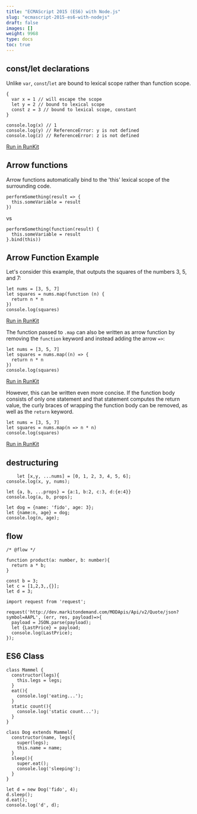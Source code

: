 ```yaml
---
title: "ECMAScript 2015 (ES6) with Node.js"
slug: "ecmascript-2015-es6-with-nodejs"
draft: false
images: []
weight: 9968
type: docs
toc: true
---
```


## const/let declarations
Unlike `var`, `const`/`let` are bound to lexical scope rather than function scope.

    {
      var x = 1 // will escape the scope
      let y = 2 // bound to lexical scope
      const z = 3 // bound to lexical scope, constant
    }
    
    console.log(x) // 1
    console.log(y) // ReferenceError: y is not defined
    console.log(z) // ReferenceError: z is not defined

[Run in RunKit][1]


  [1]: https://runkit.com/594bb4eaaac7e6001294132c/595433650a7efc0011ffcf09

## Arrow functions
Arrow functions automatically bind to the 'this' lexical scope of the surrounding code.

    performSomething(result => {
      this.someVariable = result
    })

vs

    performSomething(function(result) {
      this.someVariable = result
    }.bind(this))


## Arrow Function Example
Let's consider this example, that outputs the squares of the numbers 3, 5, and 7:

    let nums = [3, 5, 7]
    let squares = nums.map(function (n) {
      return n * n
    })
    console.log(squares)

[Run in RunKit][1]

The function passed to `.map` can also be written as arrow function by removing the `function` keyword and instead adding the arrow `=>`:

    let nums = [3, 5, 7]
    let squares = nums.map((n) => {
      return n * n
    })
    console.log(squares)

[Run in RunKit][2]

However, this can be written even more concise. If the function body consists of only one statement and that statement computes the return value, the curly braces of wrapping the function body can be removed, as well as the `return` keyword. 

    let nums = [3, 5, 7]
    let squares = nums.map(n => n * n)
    console.log(squares)

[Run in RunKit][3]


  [1]: https://runkit.com/594bb4eaaac7e6001294132c/595611661cba570012815901
  [2]: https://runkit.com/594bb4eaaac7e6001294132c/595613101cba570012815999
  [3]: https://runkit.com/594bb4eaaac7e6001294132c/59561361f9fe430012c7ab34

## destructuring
        let [x,y, ...nums] = [0, 1, 2, 3, 4, 5, 6];
    console.log(x, y, nums);
    
    let {a, b, ...props} = {a:1, b:2, c:3, d:{e:4}}
    console.log(a, b, props);
    
    let dog = {name: 'fido', age: 3};
    let {name:n, age} = dog;
    console.log(n, age);

## flow
    /* @flow */
    
    function product(a: number, b: number){
      return a * b;
    }
    
    const b = 3;
    let c = [1,2,3,,{}];
    let d = 3;
    
    import request from 'request';
    
    request('http://dev.markitondemand.com/MODApis/Api/v2/Quote/json?symbol=AAPL', (err, res, payload)=>{
      payload = JSON.parse(payload);
      let {LastPrice} = payload;
      console.log(LastPrice);
    });

## ES6 Class
    class Mammel {
      constructor(legs){
        this.legs = legs;
      }
      eat(){
        console.log('eating...');
      }
      static count(){
        console.log('static count...');
      }
    }
    
    class Dog extends Mammel{
      constructor(name, legs){
        super(legs);
        this.name = name;
      }
      sleep(){
        super.eat();
        console.log('sleeping');
      }
    }
    
    let d = new Dog('fido', 4);
    d.sleep();
    d.eat();
    console.log('d', d);

